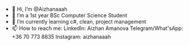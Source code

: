 - 👋 Hi, I’m @Aizhanaaah
- 👀 I’m a 1st year BSc Computer Science Student
- 🌱 I’m currently learning c#, clean, project management
- 📫 How to reach me:
  LinkedIn: Aizhan Amanova
  Telegram/What'sApp: +36 70 773 8835
  Instagram: aizhanaaah

<!---
Aizhanaaah/Aizhanaaah is a ✨ special ✨ repository because its `README.md` (this file) appears on your GitHub profile.
You can click the Preview link to take a look at your changes.
--->
